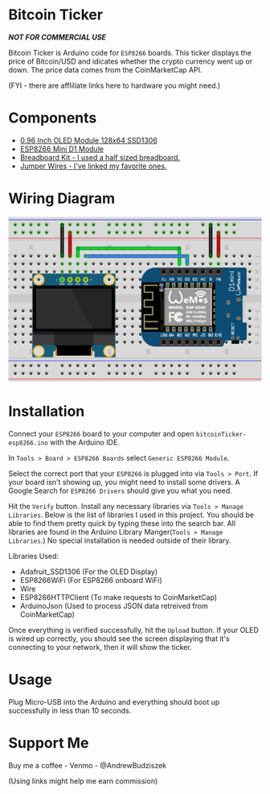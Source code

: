 # Bitcoin Ticker
***NOT FOR COMMERCIAL USE***

Bitcoin Ticker is Arduino code for `ESP8266` boards. This ticker displays the price of Bitcoin/USD and idicates whether the crypto currency went up or down. The price data comes from the CoinMarketCap API.

(FYI - there are affliliate links here to hardware you might need.)

# Components
* <a target="_blank" href="https://amzn.to/3GizcZD">0.96 Inch OLED Module 128x64 SSD1306</a>
* <a target="_blank" href="https://amzn.to/4jI4k3m">ESP8266 Mini D1 Module</a>
* <a target="_blank" href="https://amzn.to/4jI4k3m">Breadboard Kit - I used a half sized breadboard.</a>
* <a target="_blank" href="https://amzn.to/4cAm0LG">Jumper Wires - I've linked my favorite ones.</a>

# Wiring Diagram
![Wiring Diagram](wire-diagram.png)

# Installation
Connect your `ESP8266` board to your computer and open `bitcoinTicker-esp8266.ino` with the Arduino IDE. 

In `Tools > Board > ESP8266 Boards` select `Generic ESP8266 Module`.

Select the correct port that your `ESP8266` is plugged into via `Tools > Port`. If your board isn't showing up, you might need to install some drivers. A Google Search for `ESP8266 Drivers` should give you what you need.

Hit the `Verify` button. Install any necessary libraries via `Tools > Manage Libraries`. Below is the list of libraries I used in this project. You should be able to find them pretty quick by typing these into the search bar. All libraries are found in the Arduino Library Manger(`Tools > Manage Libraries`.) No special installation is needed outside of their library.

Libraries Used:
* Adafruit_SSD1306 (For the OLED Display)
* ESP8266WiFi (For ESP8266 onboard WiFi)
* Wire
* ESP8266HTTPClient (To make requests to CoinMarketCap)
* ArduinoJson (Used to process JSON data retreived from CoinMarketCap)

Once everything is verified successfully, hit the `Upload` button. If your OLED is wired up correctly, you should see the screen displaying that it's connecting to your network, then it will show the ticker. 

# Usage
Plug Micro-USB into the Arduino and everything should boot up successfully in less than 10 seconds.

# Support Me
Buy me a coffee - Venmo - @AndrewBudziszek

(Using links might help me earn commission)
